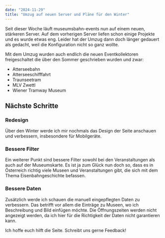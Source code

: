 ```yaml
---
date: "2024-11-29"
title: "Umzug auf neuen Server und Pläne für den Winter"
---
```


Seit dieser Woche läuft museumsbahn-events nun auf einem neuen, stärkeren Server. Auf dem vorherigen Server liefen schon einige Projekte und es wurde etwas eng. Leider hat der Umzug dann doch länger gedauert als gedacht, weil die Konfiguration nicht so ganz wollte.

Mit dem Umzug wurden auch endlich die neuen Eventkollektoren freigeschaltet die über den Sommer geschrieben wurden und zwar:

- Atterseebahn
- Atterseeschifffahrt
- Traunseetram
- MLV Zwettl
- Wiener Tramway Museum

## Nächste Schritte

### Redesign

Über den Winter werde ich mir nochmals das Design der Seite anschauen und verbessern, insbesondere für Mobilgeräte.

### Bessere Filter

Ein weiterer Punkt sind bessere Filter sowohl bei den Veranstaltungen als auch auf der Museumskarte. Es ist ja zum Glück nun doch so, dass es in Österreich richtig viele Museen und Veranstaltungen gibt, die sich mit dem Thema Eisenbahngeschichte befassen.

### Bessere Daten

Zusätzlich werde ich schauen die manuell eingepflegten Daten zu verbessern. Das betrifft vor allem die Einträge zu Museen, wo ich Beschreibung und Bild einfügen möchte. Die Öffnungszeiten werden nicht angezeigt werden, da ich hier für die Richtigkeit der Daten nicht garantieren kann.

Ich hoffe euch hilft die Seite. Schreibt uns gerne Feedback!
